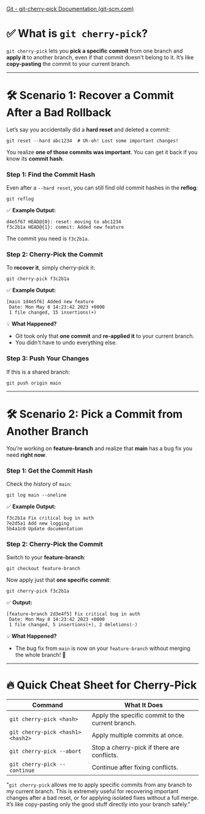 
[Git - git-cherry-pick Documentation (git-scm.com)](https://git-scm.com/docs/git-cherry-pick)


# ✅ **What is `git cherry-pick`?**

`git cherry-pick` lets you **pick a specific commit** from one branch and **apply it** to another branch, even if that commit doesn't belong to it. It’s like **copy-pasting** the commit to your current branch.

---

# 🛠️ **Scenario 1: Recover a Commit After a Bad Rollback**

Let’s say you accidentally did a **hard reset** and deleted a commit:
```
git reset --hard abc1234  # Uh-oh! Lost some important changes!
```

You realize **one of those commits was important**. You can get it back if you know its **commit hash**.

### **Step 1: Find the Commit Hash**

Even after a `--hard reset`, you can still find old commit hashes in the **reflog**:
```
git reflog
```

✅ **Example Output:**
```
d4e5f67 HEAD@{0}: reset: moving to abc1234
f3c2b1a HEAD@{1}: commit: Added new feature
```
The commit you need is `f3c2b1a`.

### **Step 2: Cherry-Pick the Commit**

To **recover it**, simply cherry-pick it:
```
git cherry-pick f3c2b1a
```

✅ **Example Output:**
```
[main 1d4e5f6] Added new feature
 Date: Mon May 8 14:23:42 2023 +0000
 1 file changed, 15 insertions(+)
```

💡 **What Happened?**
- Git took only that **one commit** and **re-applied it** to your current branch.
- You didn't have to undo everything else.

### **Step 3: Push Your Changes**

If this is a shared branch:
```
git push origin main
```

---

# 🛠️ **Scenario 2: Pick a Commit from Another Branch**

You’re working on **feature-branch** and realize that **main** has a bug fix you need **right now**.

### **Step 1: Get the Commit Hash**

Check the history of `main`:
```
git log main --oneline
```

✅ **Example Output:**
```
f3c2b1a Fix critical bug in auth
7e2d5a1 Add new logging
5b4a1c0 Update documentation
```

### **Step 2: Cherry-Pick the Commit**

Switch to your **feature-branch**:
```
git checkout feature-branch
```

Now apply just that **one specific commit**:
```
git cherry-pick f3c2b1a
```

✅ **Output:**
```
[feature-branch 2d3e4f5] Fix critical bug in auth
 Date: Mon May 8 14:23:42 2023 +0000
 1 file changed, 5 insertions(+), 2 deletions(-)
```

💡 **What Happened?**
- The bug fix from `main` is now on your `feature-branch` without merging the whole branch! 🚀

---

# 🔥 **Quick Cheat Sheet for Cherry-Pick**

|**Command**|**What It Does**|
|---|---|
|`git cherry-pick <hash>`|Apply the specific commit to the current branch.|
|`git cherry-pick <hash1> <hash2>`|Apply multiple commits at once.|
|`git cherry-pick --abort`|Stop a cherry-pick if there are conflicts.|
|`git cherry-pick --continue`|Continue after fixing conflicts.|

"`git cherry-pick` allows me to apply specific commits from any branch to my current branch. This is extremely useful for recovering important changes after a bad reset, or for applying isolated fixes without a full merge. It’s like copy-pasting only the good stuff directly into your branch safely."

